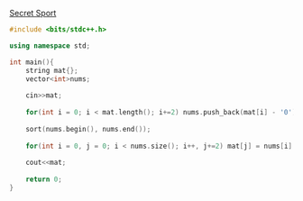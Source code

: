[Secret Sport]((https://codeforces.com/contest/1894/problem/A))
```c++
#include <bits/stdc++.h>

using namespace std;

int main(){
    string mat{};
    vector<int>nums;
    
    cin>>mat;
    
    for(int i = 0; i < mat.length(); i+=2) nums.push_back(mat[i] - '0');
    
    sort(nums.begin(), nums.end());
    
    for(int i = 0, j = 0; i < nums.size(); i++, j+=2) mat[j] = nums[i] + '0';
    
    cout<<mat;
    
    return 0;
}
```
